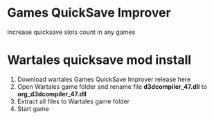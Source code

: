 # Games QuickSave Improver
Increase quicksave slots count in any games

# Wartales quicksave mod install
1. Download wartales Games QuickSave Improver release here
2. Open Wartales game folder and rename file **d3dcompiler_47.dll** to **org_d3dcompiler_47.dll**
3. Extract all files to Wartales game folder
4. Start game

